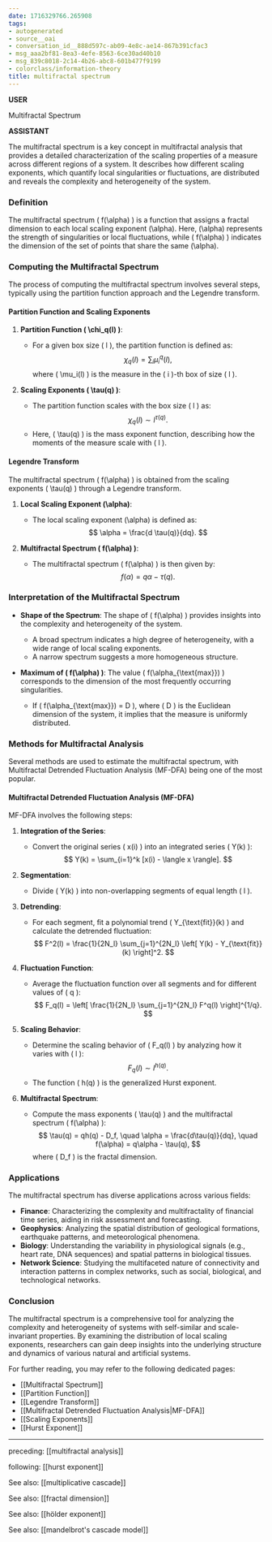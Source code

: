 ```yaml
---
date: 1716329766.265908
tags:
- autogenerated
- source__oai
- conversation_id__888d597c-ab09-4e8c-ae14-867b391cfac3
- msg_aaa2bf81-8ea3-4efe-8563-6ce30ad40b10
- msg_839c8018-2c14-4b26-abc8-601b477f9199
- colorclass/information-theory
title: multifractal spectrum
---
```


**USER**

Multifractal Spectrum


**ASSISTANT**

The multifractal spectrum is a key concept in multifractal analysis that provides a detailed characterization of the scaling properties of a measure across different regions of a system. It describes how different scaling exponents, which quantify local singularities or fluctuations, are distributed and reveals the complexity and heterogeneity of the system.

### Definition

The multifractal spectrum \( f(\alpha) \) is a function that assigns a fractal dimension to each local scaling exponent \(\alpha\). Here, \(\alpha\) represents the strength of singularities or local fluctuations, while \( f(\alpha) \) indicates the dimension of the set of points that share the same \(\alpha\).

### Computing the Multifractal Spectrum

The process of computing the multifractal spectrum involves several steps, typically using the partition function approach and the Legendre transform.

#### Partition Function and Scaling Exponents

1. **Partition Function \( \chi_q(l) \)**:
    - For a given box size \( l \), the partition function is defined as:
      $$
      \chi_q(l) = \sum_i \mu_i^q(l),
      $$
      where \( \mu_i(l) \) is the measure in the \( i \)-th box of size \( l \).

2. **Scaling Exponents \( \tau(q) \)**:
    - The partition function scales with the box size \( l \) as:
      $$
      \chi_q(l) \sim l^{\tau(q)}.
      $$
    - Here, \( \tau(q) \) is the mass exponent function, describing how the moments of the measure scale with \( l \).

#### Legendre Transform

The multifractal spectrum \( f(\alpha) \) is obtained from the scaling exponents \( \tau(q) \) through a Legendre transform.

1. **Local Scaling Exponent \(\alpha\)**:
    - The local scaling exponent \(\alpha\) is defined as:
      $$
      \alpha = \frac{d \tau(q)}{dq}.
      $$

2. **Multifractal Spectrum \( f(\alpha) \)**:
    - The multifractal spectrum \( f(\alpha) \) is then given by:
      $$
      f(\alpha) = q\alpha - \tau(q).
      $$

### Interpretation of the Multifractal Spectrum

- **Shape of the Spectrum**: The shape of \( f(\alpha) \) provides insights into the complexity and heterogeneity of the system.
  - A broad spectrum indicates a high degree of heterogeneity, with a wide range of local scaling exponents.
  - A narrow spectrum suggests a more homogeneous structure.

- **Maximum of \( f(\alpha) \)**: The value \( f(\alpha_{\text{max}}) \) corresponds to the dimension of the most frequently occurring singularities.
  - If \( f(\alpha_{\text{max}}) = D \), where \( D \) is the Euclidean dimension of the system, it implies that the measure is uniformly distributed.

### Methods for Multifractal Analysis

Several methods are used to estimate the multifractal spectrum, with Multifractal Detrended Fluctuation Analysis (MF-DFA) being one of the most popular.

#### Multifractal Detrended Fluctuation Analysis (MF-DFA)

MF-DFA involves the following steps:

1. **Integration of the Series**:
    - Convert the original series \( x(i) \) into an integrated series \( Y(k) \):
      $$
      Y(k) = \sum_{i=1}^k [x(i) - \langle x \rangle].
      $$

2. **Segmentation**:
    - Divide \( Y(k) \) into non-overlapping segments of equal length \( l \).

3. **Detrending**:
    - For each segment, fit a polynomial trend \( Y_{\text{fit}}(k) \) and calculate the detrended fluctuation:
      $$
      F^2(l) = \frac{1}{2N_l} \sum_{j=1}^{2N_l} \left[ Y(k) - Y_{\text{fit}}(k) \right]^2.
      $$

4. **Fluctuation Function**:
    - Average the fluctuation function over all segments and for different values of \( q \):
      $$
      F_q(l) = \left[ \frac{1}{2N_l} \sum_{j=1}^{2N_l} F^q(l) \right]^{1/q}.
      $$

5. **Scaling Behavior**:
    - Determine the scaling behavior of \( F_q(l) \) by analyzing how it varies with \( l \):
      $$
      F_q(l) \sim l^{h(q)}.
      $$
    - The function \( h(q) \) is the generalized Hurst exponent.

6. **Multifractal Spectrum**:
    - Compute the mass exponents \( \tau(q) \) and the multifractal spectrum \( f(\alpha) \):
      $$
      \tau(q) = qh(q) - D_f, \quad \alpha = \frac{d\tau(q)}{dq}, \quad f(\alpha) = q\alpha - \tau(q),
      $$
      where \( D_f \) is the fractal dimension.

### Applications

The multifractal spectrum has diverse applications across various fields:

- **Finance**: Characterizing the complexity and multifractality of financial time series, aiding in risk assessment and forecasting.
- **Geophysics**: Analyzing the spatial distribution of geological formations, earthquake patterns, and meteorological phenomena.
- **Biology**: Understanding the variability in physiological signals (e.g., heart rate, DNA sequences) and spatial patterns in biological tissues.
- **Network Science**: Studying the multifaceted nature of connectivity and interaction patterns in complex networks, such as social, biological, and technological networks.

### Conclusion

The multifractal spectrum is a comprehensive tool for analyzing the complexity and heterogeneity of systems with self-similar and scale-invariant properties. By examining the distribution of local scaling exponents, researchers can gain deep insights into the underlying structure and dynamics of various natural and artificial systems.

For further reading, you may refer to the following dedicated pages:
- [[Multifractal Spectrum]]
- [[Partition Function]]
- [[Legendre Transform]]
- [[Multifractal Detrended Fluctuation Analysis|MF-DFA]]
- [[Scaling Exponents]]
- [[Hurst Exponent]]


---

preceding: [[multifractal analysis]]  


following: [[hurst exponent]]

See also: [[multiplicative cascade]]


See also: [[fractal dimension]]


See also: [[hölder exponent]]


See also: [[mandelbrot's cascade model]]